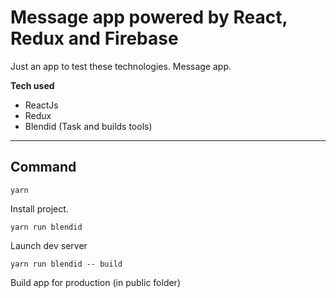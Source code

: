 Message app powered by React, Redux and Firebase
===================


Just an app to test these technologies.
Message app.

**Tech used**
 - ReactJs 
 - Redux
 - Blendid (Task and builds tools)

----------


Command
-------------

    yarn

Install project.


    yarn run blendid


Launch dev server


    yarn run blendid -- build

Build app for production (in public folder)

    

